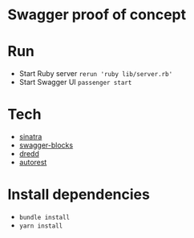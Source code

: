 # Swagger proof of concept

# Run

- Start Ruby server `rerun 'ruby lib/server.rb'`
- Start Swagger UI `passenger start`

# Tech

- [sinatra](https://github.com/sinatra/sinatra)
- [swagger-blocks](https://github.com/fotinakis/swagger-blocks)
- [dredd](https://github.com/apiaryio/dredd)
- [autorest](https://github.com/Azure/autorest)

# Install dependencies

- `bundle install`
- `yarn install`
